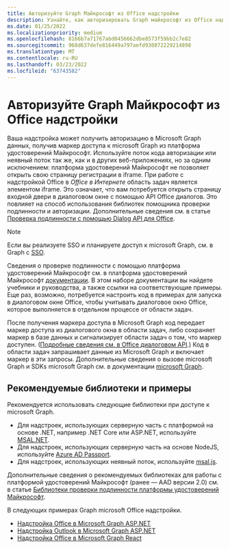 ```yaml
---
title: Авторизуйте Graph Майкрософт из Office надстройки
description: Узнайте, как авторизировать Graph майкрософт из Office надстройки.
ms.date: 01/25/2022
ms.localizationpriority: medium
ms.openlocfilehash: 8166b7a71767abd0456662dbe8573f59bb2c7e82
ms.sourcegitcommit: 968d637defe816449a797aefd930872229214898
ms.translationtype: MT
ms.contentlocale: ru-RU
ms.lasthandoff: 03/23/2022
ms.locfileid: "63743582"
---
```

# <a name="authorize-to-microsoft-graph-from-an-office-add-in"></a>Авторизуйте Graph Майкрософт из Office надстройки

Ваша надстройка может получить авторизацию в Microsoft Graph данных, получив маркер доступа к microsoft Graph из платформа удостоверений Майкрософт. Используйте поток кода авторизации или неявный поток так же, как и в других веб-приложениях, но за одним исключением: платформа удостоверений Майкрософт не позволяет открыть свою страницу регистрации в iframe. При работе с надстройкой Office в *Office в Интернете* область задач является элементом iframe. Это означает, что вам потребуется открыть страницу входной двери в диалоговом окне с помощью API Office диалогов. Это повлияет на способ использования библиотек помощника проверки подлинности и авторизации. Дополнительные сведения см. в статье [Проверка подлинности с помощью Dialog API для Office](auth-with-office-dialog-api.md).

> [!NOTE]
> Если вы реализуете SSO и планируете доступ к microsoft Graph, см. в Graph с [SSO](authorize-to-microsoft-graph.md).

Сведения о проверке подлинности с помощью платформа удостоверений Майкрософт см. в платформа удостоверений Майкрософт [документации](/azure/active-directory/develop). В этом наборе документации вы найдете учебники и руководства, а также ссылки на соответствующие примеры. Еще раз, возможно, потребуется настроить код в примерах для запуска в диалоговом окне Office, чтобы учитывать диалоговое окно Office, которое выполняется в отдельном процессе от области задач.

После получения маркера доступа в Microsoft Graph код передает маркер доступа из диалогового окна в области задач, либо сохраняет маркер в базе данных и сигнализирует области задач о том, что маркер доступен. ([Подробные сведения см. в Office диалоговом API](auth-with-office-dialog-api.md).) Код в области задач запрашивает данные из Microsoft Graph и включает маркер в эти запросы. Дополнительные сведения о вызове microsoft Graph и SDKs microsoft Graph см. в документации [microsoft Graph](/graph/).

## <a name="recommended-libraries-and-samples"></a>Рекомендуемые библиотеки и примеры

Рекомендуется использовать следующие библиотеки при доступе к microsoft Graph.

- Для надстроек, использующих серверную часть с платформой на основе .NET, например .NET Core или ASP.NET, используйте [MSAL.NET](https://github.com/AzureAD/microsoft-authentication-library-for-dotnet/wiki#conceptual-documentation).
- Для надстроек, использующих серверную часть на основе NodeJS, используйте [Azure AD Passport](https://github.com/AzureAD/passport-azure-ad).
- Для надстроек, использующих неявный поток, используйте [msal.js](https://github.com/AzureAD/microsoft-authentication-library-for-js/wiki).

Дополнительные сведения о рекомендуемых библиотеках для работы с платформой удостоверений Майкрософт (ранее — AAD версии 2.0) см. в статье [Библиотеки проверки подлинности платформы удостоверений Майкрософт](/azure/active-directory/develop/reference-v2-libraries).

В следующих примерах Graph microsoft Office надстройки.

- [Надстройка Office в Microsoft Graph ASP.NET](https://github.com/OfficeDev/Office-Add-in-samples/tree/main/Samples/auth/Office-Add-in-Microsoft-Graph-ASPNET)
- [Надстройка Outlook в Microsoft Graph ASP.NET](https://github.com/OfficeDev/Office-Add-in-samples/tree/main/Samples/auth/Outlook-Add-in-Microsoft-Graph-ASPNET)
- [Надстройка Office в Microsoft Graph React](https://github.com/OfficeDev/Office-Add-in-samples/tree/main/Samples/auth/Office-Add-in-Microsoft-Graph-React)

